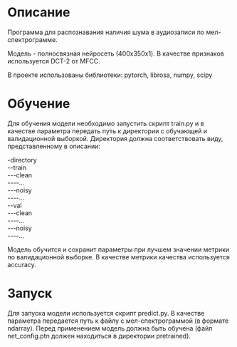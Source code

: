 # Описание
Программа для распознавания наличия шума в аудиозаписи по мел-спектрограмме.

Модель - полносвязная нейросеть (400x350x1).
В качестве признаков используется DCT-2 от MFCC.

В проекте использованы библиотеки:
pytorch, librosa, numpy, scipy

# Обучение
Для обучения модели необходимо запустить скрипт train.py
и в качестве параметра передать путь к директории с обучающей и валидационной выборкой.
Директория должна соответствовать виду, представленному в описании:

-directory  
--train  
---clean  
----...  
---noisy  
----...  
--val  
---clean  
----...  
---noisy  
----...

Модель обучится и сохранит параметры при лучшем значении метрики по валидационной выборке.
В качестве метрики качества используется accuracy.

# Запуск
Для запуска модели используется скрипт predict.py.
В качестве параметра передается путь к файлу с мел-спектрограммой (в формате ndarray).
Перед применением модель должна быть обучена (файл net_config.ptn должен находиться
в директории pretrained).